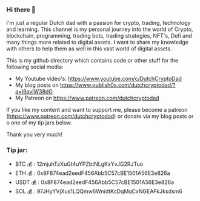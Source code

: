 ### Hi there 👋

I'm just a regular Dutch dad with a passion for crypto, trading, technology and learning. This channel is my personal journey into the world of Crypto, blockchain, programming, trading bots, trading strategies, NFT's, Defi and many things more related to digital assets. I want to share my knowledge with others to help them as well in this vast world of digital assets. 

This is my github directory which contains code or other stuff for the following social media:

- My Youtube video's: https://www.youtube.com/c/DutchCryptoDad
- My blog posts on https://www.publish0x.com/dutchcryptodad/?a=l9avlW38dG
- My Patreon on https://www.patreon.com/dutchcryptodad

If you like my content and want to support me, please become a patreon (https://www.patreon.com/dutchcryptodad) or donate via my blog posts or o one of my tip jars below.

Thank you very much!

### Tip jar:

* BTC 💰 : 12mjuhTzXuGt4uYPZbtNLgKxYvJG2RJTuo
* ETH 💰 : 0x8F874ead2eedF456Abb5C57cBE1501A56E3e826a
* USDT 💰 : 0x8F874ead2eedF456Abb5C57cBE1501A56E3e826a
* SOL 💰 : 97JHyYVjXus1LQQmw6WnidtKcDqMqCxNGEAFkJksdsm6


<!--
**DutchCryptoDad/dutchcryptodad** is a ✨ _special_ ✨ repository because its `README.md` (this file) appears on your GitHub profile.

Here are some ideas to get you started:

- 🔭 I’m currently working on ...
- 🌱 I’m currently learning ...
- 👯 I’m looking to collaborate on ...
- 🤔 I’m looking for help with ...
- 💬 Ask me about ...
- 📫 How to reach me: ...
- 😄 Pronouns: ...
- ⚡ Fun fact: ...
-->
